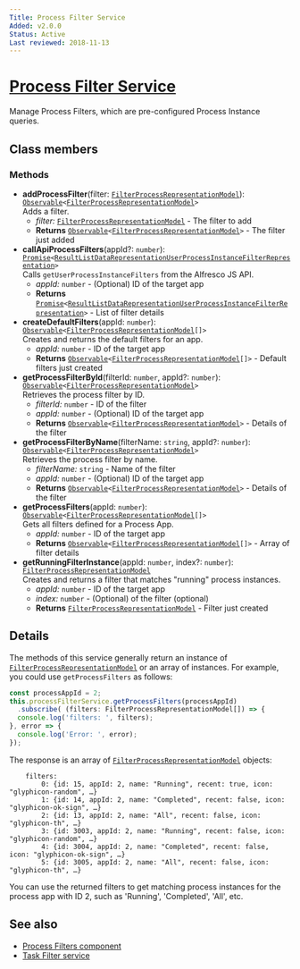 ```yaml
---
Title: Process Filter Service
Added: v2.0.0
Status: Active
Last reviewed: 2018-11-13
---
```


# [Process Filter Service](../../../lib/process-services/src/lib/process-list/services/process-filter.service.ts "Defined in process-filter.service.ts")

Manage Process Filters, which are pre-configured Process Instance queries. 

## Class members

### Methods

-   **addProcessFilter**(filter: [`FilterProcessRepresentationModel`](../../../lib/process-services/src/lib/process-list/models/filter-process.model.ts)): [`Observable`](http://reactivex.io/documentation/observable.html)`<`[`FilterProcessRepresentationModel`](../../../lib/process-services/src/lib/process-list/models/filter-process.model.ts)`>`<br/>
    Adds a filter.
    -   _filter:_ [`FilterProcessRepresentationModel`](../../../lib/process-services/src/lib/process-list/models/filter-process.model.ts)  - The filter to add
    -   **Returns** [`Observable`](http://reactivex.io/documentation/observable.html)`<`[`FilterProcessRepresentationModel`](../../../lib/process-services/src/lib/process-list/models/filter-process.model.ts)`>` - The filter just added
-   **callApiProcessFilters**(appId?: `number`): [`Promise`](https://developer.mozilla.org/en-US/docs/Web/JavaScript/Guide/Using_promises)`<`[`ResultListDataRepresentationUserProcessInstanceFilterRepresentation`](https://github.com/Alfresco/alfresco-js-api/blob/development/src/api/activiti-rest-api/docs/ResultListDataRepresentation%C2%ABUserProcessInstanceFilterRepresentation%C2%BB.md)`>`<br/>
    Calls `getUserProcessInstanceFilters` from the Alfresco JS API.
    -   _appId:_ `number`  - (Optional) ID of the target app
    -   **Returns** [`Promise`](https://developer.mozilla.org/en-US/docs/Web/JavaScript/Guide/Using_promises)`<`[`ResultListDataRepresentationUserProcessInstanceFilterRepresentation`](https://github.com/Alfresco/alfresco-js-api/blob/development/src/api/activiti-rest-api/docs/ResultListDataRepresentation%C2%ABUserProcessInstanceFilterRepresentation%C2%BB.md)`>` - List of filter details
-   **createDefaultFilters**(appId: `number`): [`Observable`](http://reactivex.io/documentation/observable.html)`<`[`FilterProcessRepresentationModel`](../../../lib/process-services/src/lib/process-list/models/filter-process.model.ts)`[]>`<br/>
    Creates and returns the default filters for an app.
    -   _appId:_ `number`  - ID of the target app
    -   **Returns** [`Observable`](http://reactivex.io/documentation/observable.html)`<`[`FilterProcessRepresentationModel`](../../../lib/process-services/src/lib/process-list/models/filter-process.model.ts)`[]>` - Default filters just created
-   **getProcessFilterById**(filterId: `number`, appId?: `number`): [`Observable`](http://reactivex.io/documentation/observable.html)`<`[`FilterProcessRepresentationModel`](../../../lib/process-services/src/lib/process-list/models/filter-process.model.ts)`>`<br/>
    Retrieves the process filter by ID.
    -   _filterId:_ `number`  - ID of the filter
    -   _appId:_ `number`  - (Optional) ID of the target app
    -   **Returns** [`Observable`](http://reactivex.io/documentation/observable.html)`<`[`FilterProcessRepresentationModel`](../../../lib/process-services/src/lib/process-list/models/filter-process.model.ts)`>` - Details of the filter
-   **getProcessFilterByName**(filterName: `string`, appId?: `number`): [`Observable`](http://reactivex.io/documentation/observable.html)`<`[`FilterProcessRepresentationModel`](../../../lib/process-services/src/lib/process-list/models/filter-process.model.ts)`>`<br/>
    Retrieves the process filter by name.
    -   _filterName:_ `string`  - Name of the filter
    -   _appId:_ `number`  - (Optional) ID of the target app
    -   **Returns** [`Observable`](http://reactivex.io/documentation/observable.html)`<`[`FilterProcessRepresentationModel`](../../../lib/process-services/src/lib/process-list/models/filter-process.model.ts)`>` - Details of the filter
-   **getProcessFilters**(appId: `number`): [`Observable`](http://reactivex.io/documentation/observable.html)`<`[`FilterProcessRepresentationModel`](../../../lib/process-services/src/lib/process-list/models/filter-process.model.ts)`[]>`<br/>
    Gets all filters defined for a Process App.
    -   _appId:_ `number`  - ID of the target app
    -   **Returns** [`Observable`](http://reactivex.io/documentation/observable.html)`<`[`FilterProcessRepresentationModel`](../../../lib/process-services/src/lib/process-list/models/filter-process.model.ts)`[]>` - Array of filter details
-   **getRunningFilterInstance**(appId: `number`, index?: `number`): [`FilterProcessRepresentationModel`](../../../lib/process-services/src/lib/process-list/models/filter-process.model.ts)<br/>
    Creates and returns a filter that matches "running" process instances.
    -   _appId:_ `number`  - ID of the target app
    -   _index:_ `number`  - (Optional) of the filter (optional)
    -   **Returns** [`FilterProcessRepresentationModel`](../../../lib/process-services/src/lib/process-list/models/filter-process.model.ts) - Filter just created

## Details

The methods of this service generally return an instance of
[`FilterProcessRepresentationModel`](../../../lib/process-services/src/lib/process-list/models/filter-process.model.ts) or an array of instances. For example, you
could use `getProcessFilters` as follows:

```ts
const processAppId = 2;
this.processFilterService.getProcessFilters(processAppId)
  .subscribe( (filters: FilterProcessRepresentationModel[]) => {
  console.log('filters: ', filters);
}, error => {
  console.log('Error: ', error);
});
```

The response is an array of [`FilterProcessRepresentationModel`](../../../lib/process-services/src/lib/process-list/models/filter-process.model.ts) objects:

        filters:  
            0: {id: 15, appId: 2, name: "Running", recent: true, icon: "glyphicon-random", …}
            1: {id: 14, appId: 2, name: "Completed", recent: false, icon: "glyphicon-ok-sign", …}
            2: {id: 13, appId: 2, name: "All", recent: false, icon: "glyphicon-th", …}
            3: {id: 3003, appId: 2, name: "Running", recent: false, icon: "glyphicon-random", …}
            4: {id: 3004, appId: 2, name: "Completed", recent: false, icon: "glyphicon-ok-sign", …}
            5: {id: 3005, appId: 2, name: "All", recent: false, icon: "glyphicon-th", …}

You can use the returned filters to get matching process instances for the process app with ID 2, 
such as 'Running', 'Completed', 'All', etc.

## See also

-   [Process Filters component](../components/process-filters.component.md)
-   [Task Filter service](task-filter.service.md)
